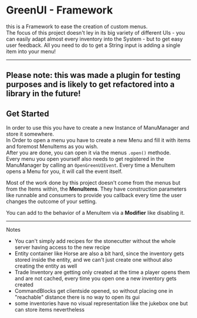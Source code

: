 # GreenUI - Framework

this is a Framework to ease the creation of custom menus.<br>
The focus of this project doesn't ley in its big variety of different UIs -
you can easily adapt almost every inventory into the System - but to get easy user feedback.
All you need to do to get a String input is adding a single item into your menu!

---
Please note: this was made a plugin for testing purposes and
is likely to get refactored into a library in the future!
---

## Get Started

In order to use this you have to create a new Instance of ManuManager and store it somewhere.<br>
In Order to open a menu you have to create a new Menu and fill it with items and foremost MenuItems as you wish.<br>
After you are done, you can open it via the menus `.open()` methode. <br>
Every menu you open yourself also needs to get registered in the ManuManager by calling an `OpenGreenUIEvent`.
Every time a MenuItem opens a Menu for you, it will call the event itself.
<p>
Most of the work done by this project doesn't come from the menus but from the Items within, the <b>MenuItems</b>.
They have construction parameters like runnable and consumers to provide you callback every time the user changes the outcome of your setting.
<p>
You can add to the behavior of a MenuItem via a <b>Modifier</b> like disabling it. 

---
Notes

* You can't simply add recipes for the stonecutter without the whole server having access to the new recipe
* Entity container like Horse are also a bit hard, since the inventory gets stored inside the entity, and we can't
  just create one without also creating the entity as well
* Trade Inventory are getting only created at the time a player opens them and are not cached, every time you open one a
  new inventory gets created
* CommandBlocks get clientside opened, so without placing one in "reachable" distance there is no way to open its gui
* some inventories have no visual representation like the jukebox one but can store items nevertheless